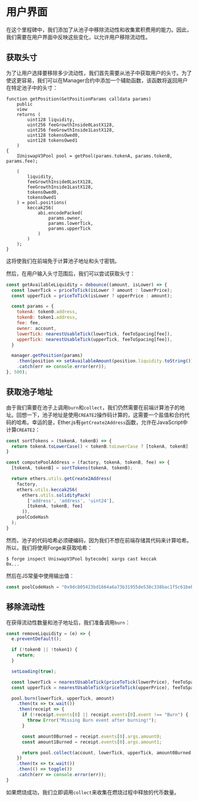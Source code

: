 # 用户界面

在这个里程碑中，我们添加了从池子中移除流动性和收集累积费用的能力。因此，我们需要在用户界面中反映这些变化，以允许用户移除流动性。

## 获取头寸

为了让用户选择要移除多少流动性，我们首先需要从池子中获取用户的头寸。为了使这更容易，我们可以在Manager合约中添加一个辅助函数，该函数将返回用户在特定池子中的头寸：

```solidity
function getPosition(GetPositionParams calldata params)
    public
    view
    returns (
        uint128 liquidity,
        uint256 feeGrowthInside0LastX128,
        uint256 feeGrowthInside1LastX128,
        uint128 tokensOwed0,
        uint128 tokensOwed1
    )
{
    IUniswapV3Pool pool = getPool(params.tokenA, params.tokenB, params.fee);

    (
        liquidity,
        feeGrowthInside0LastX128,
        feeGrowthInside1LastX128,
        tokensOwed0,
        tokensOwed1
    ) = pool.positions(
        keccak256(
            abi.encodePacked(
                params.owner,
                params.lowerTick,
                params.upperTick
            )
        )
    );
}
```

这将使我们在前端免于计算池子地址和头寸密钥。

然后，在用户输入头寸范围后，我们可以尝试获取头寸：

```js
const getAvailableLiquidity = debounce((amount, isLower) => {
  const lowerTick = priceToTick(isLower ? amount : lowerPrice);
  const upperTick = priceToTick(isLower ? upperPrice : amount);

  const params = {
    tokenA: token0.address,
    tokenB: token1.address,
    fee: fee,
    owner: account,
    lowerTick: nearestUsableTick(lowerTick, feeToSpacing[fee]),
    upperTick: nearestUsableTick(upperTick, feeToSpacing[fee]),
  }

  manager.getPosition(params)
    .then(position => setAvailableAmount(position.liquidity.toString()))
    .catch(err => console.error(err));
}, 500);
```

## 获取池子地址

由于我们需要在池子上调用`burn`和`collect`，我们仍然需要在前端计算池子的地址。回想一下，池子地址是使用`CREATE2`操作码计算的，这需要一个盐值和合约代码的哈希。幸运的是，Ether.js有`getCreate2Address`函数，允许在JavaScript中计算`CREATE2`：

```js
const sortTokens = (tokenA, tokenB) => {
  return tokenA.toLowerCase() < tokenB.toLowerCase ? [tokenA, tokenB] : [tokenB, tokenA];
}

const computePoolAddress = (factory, tokenA, tokenB, fee) => {
  [tokenA, tokenB] = sortTokens(tokenA, tokenB);

  return ethers.utils.getCreate2Address(
    factory,
    ethers.utils.keccak256(
      ethers.utils.solidityPack(
        ['address', 'address', 'uint24'],
        [tokenA, tokenB, fee]
      )),
    poolCodeHash
  );
}
```

然而，池子的代码哈希必须硬编码，因为我们不想在前端存储其代码来计算哈希。所以，我们将使用Forge来获取哈希：

```shell
$ forge inspect UniswapV3Pool bytecode| xargs cast keccak 
0x...
```

然后在JS常量中使用输出值：
```js
const poolCodeHash = "0x9dc805423bd1664a6a73b31955de538c338bac1f5c61beb8f4635be5032076a2";
```

## 移除流动性

在获得流动性数量和池子地址后，我们准备调用`burn`：

```js
const removeLiquidity = (e) => {
  e.preventDefault();

  if (!token0 || !token1) {
    return;
  }

  setLoading(true);

  const lowerTick = nearestUsableTick(priceToTick(lowerPrice), feeToSpacing[fee]);
  const upperTick = nearestUsableTick(priceToTick(upperPrice), feeToSpacing[fee]);

  pool.burn(lowerTick, upperTick, amount)
    .then(tx => tx.wait())
    .then(receipt => {
      if (!receipt.events[0] || receipt.events[0].event !== "Burn") {
        throw Error("Missing Burn event after burning!");
      }

      const amount0Burned = receipt.events[0].args.amount0;
      const amount1Burned = receipt.events[0].args.amount1;

      return pool.collect(account, lowerTick, upperTick, amount0Burned, amount1Burned)
    })
    .then(tx => tx.wait())
    .then(() => toggle())
    .catch(err => console.error(err));
}
```
如果燃烧成功，我们立即调用`collect`来收集在燃烧过程中释放的代币数量。
